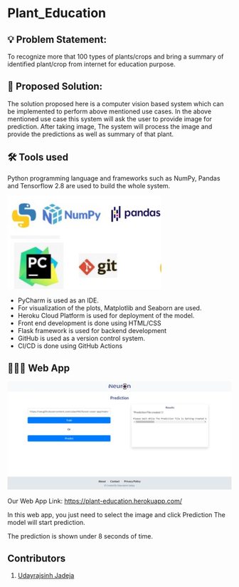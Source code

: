 # Plant_Education

## 💡 Problem Statement:

To recognize more that 100 types of plants/crops and bring a summary of identified plant/crop from internet for education purpose.

## 📝 Proposed Solution:

The solution proposed here is a computer vision based system which can be implemented to perform above mentioned use cases. In the above mentioned use case this system will ask the user to provide image for prediction. After taking image, The system will process the image and provide the predictions as well as summary of that plant. 


## 🛠 Tools used

Python programming language and frameworks such as NumPy, Pandas and Tensorflow 2.8 are used to build the whole system.

![alt text](https://github.com/uday446/uday446/blob/main/github.JPG)
- PyCharm is used as an IDE.
- For visualization of the plots, Matplotlib and Seaborn are used.
- Heroku Cloud Platform is used for deployment of the model.
- Front end development is done using HTML/CSS
- Flask framework is used for backend development
- GitHub is used as a version control system.
- CI/CD is done using GitHub Actions

## 👨🏻‍💻 Web App

![alt text](https://github.com/uday446/uday446/blob/main/Web%20capture_9-11-2021_202651_forest-cover-classification.herokuapp.com.jpeg)

Our Web App Link: https://plant-education.herokuapp.com/

In this web app, you just need to select the image and click Prediction The model will start prediction.

The prediction is shown under 8 seconds of time.

## Contributors

1. [Udayrajsinh Jadeja](https://www.linkedin.com/in/udayrajsinh-jadeja-69844b225/)
